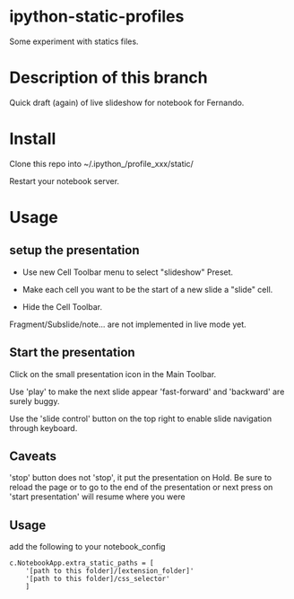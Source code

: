 ipython-static-profiles
=======================

Some experiment with statics files. 

Description of this branch
==========================

Quick draft (again) of live slideshow for notebook for Fernando.

Install
=======

Clone this repo into  ~/.ipython_/profile_xxx/static/

Restart your notebook server.

Usage
=====


## setup the presentation 

 * Use new Cell Toolbar menu to select "slideshow" Preset. 

 * Make each cell you want to be the start of a new slide a "slide" cell.

 * Hide the Cell Toolbar. 

Fragment/Subslide/note... are not implemented in live mode yet. 

## Start the presentation

Click on the small presentation icon in the Main Toolbar.

Use 'play' to make the next slide appear 'fast-forward' and 'backward' are surely buggy.

Use the 'slide control' button on the top right to enable slide navigation through keyboard.

## Caveats

'stop' button does not 'stop', it put the presentation on Hold. 
Be sure to reload the page or to go to the end of the presentation or next press on 'start presentation' will resume where you were


## Usage

add the following to your notebook_config

    c.NotebookApp.extra_static_paths = [
        '[path to this folder]/[extension_folder]'
        '[path to this folder]/css_selector'
        ]
